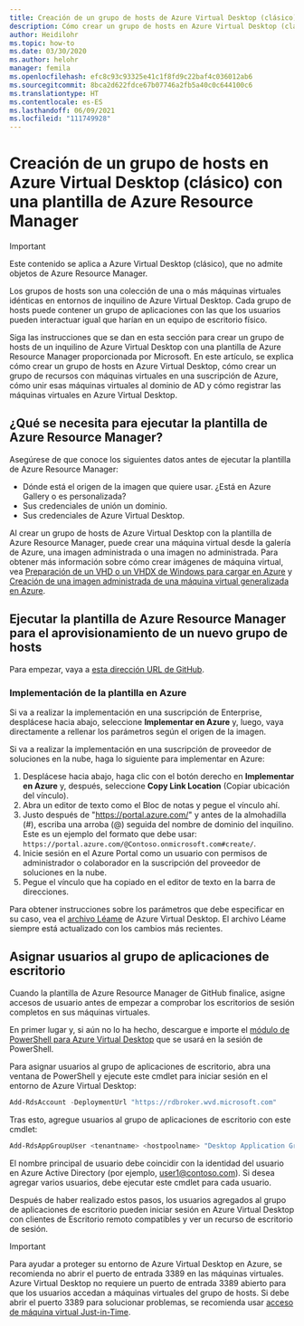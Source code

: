 ```yaml
---
title: Creación de un grupo de hosts de Azure Virtual Desktop (clásico) con una plantilla de Azure Resource Manager - Azure
description: Cómo crear un grupo de hosts en Azure Virtual Desktop (clásico) con una plantilla de Azure Resource Manager.
author: Heidilohr
ms.topic: how-to
ms.date: 03/30/2020
ms.author: helohr
manager: femila
ms.openlocfilehash: efc8c93c93325e41c1f8fd9c22baf4c036012ab6
ms.sourcegitcommit: 8bca2d622fdce67b07746a2fb5a40c0c644100c6
ms.translationtype: HT
ms.contentlocale: es-ES
ms.lasthandoff: 06/09/2021
ms.locfileid: "111749928"
---
```

# <a name="create-a-host-pool-in-azure-virtual-desktop-classic-with-an-azure-resource-manager-template"></a>Creación de un grupo de hosts en Azure Virtual Desktop (clásico) con una plantilla de Azure Resource Manager

>[!IMPORTANT]
>Este contenido se aplica a Azure Virtual Desktop (clásico), que no admite objetos de Azure Resource Manager.

Los grupos de hosts son una colección de una o más máquinas virtuales idénticas en entornos de inquilino de Azure Virtual Desktop. Cada grupo de hosts puede contener un grupo de aplicaciones con las que los usuarios pueden interactuar igual que harían en un equipo de escritorio físico.

Siga las instrucciones que se dan en esta sección para crear un grupo de hosts de un inquilino de Azure Virtual Desktop con una plantilla de Azure Resource Manager proporcionada por Microsoft. En este artículo, se explica cómo crear un grupo de hosts en Azure Virtual Desktop, cómo crear un grupo de recursos con máquinas virtuales en una suscripción de Azure, cómo unir esas máquinas virtuales al dominio de AD y cómo registrar las máquinas virtuales en Azure Virtual Desktop.

## <a name="what-you-need-to-run-the-azure-resource-manager-template"></a>¿Qué se necesita para ejecutar la plantilla de Azure Resource Manager?

Asegúrese de que conoce los siguientes datos antes de ejecutar la plantilla de Azure Resource Manager:

- Dónde está el origen de la imagen que quiere usar. ¿Está en Azure Gallery o es personalizada?
- Sus credenciales de unión un dominio.
- Sus credenciales de Azure Virtual Desktop.

Al crear un grupo de hosts de Azure Virtual Desktop con la plantilla de Azure Resource Manager, puede crear una máquina virtual desde la galería de Azure, una imagen administrada o una imagen no administrada. Para obtener más información sobre cómo crear imágenes de máquina virtual, vea [Preparación de un VHD o un VHDX de Windows para cargar en Azure](../../virtual-machines/windows/prepare-for-upload-vhd-image.md) y [Creación de una imagen administrada de una máquina virtual generalizada en Azure](../../virtual-machines/windows/capture-image-resource.md).

## <a name="run-the-azure-resource-manager-template-for-provisioning-a-new-host-pool"></a>Ejecutar la plantilla de Azure Resource Manager para el aprovisionamiento de un nuevo grupo de hosts

Para empezar, vaya a [esta dirección URL de GitHub](https://github.com/Azure/RDS-Templates/tree/master/wvd-templates/Create%20and%20provision%20WVD%20host%20pool).

### <a name="deploy-the-template-to-azure"></a>Implementación de la plantilla en Azure

Si va a realizar la implementación en una suscripción de Enterprise, desplácese hacia abajo, seleccione **Implementar en Azure** y, luego, vaya directamente a rellenar los parámetros según el origen de la imagen.

Si va a realizar la implementación en una suscripción de proveedor de soluciones en la nube, haga lo siguiente para implementar en Azure:

1. Desplácese hacia abajo, haga clic con el botón derecho en **Implementar en Azure** y, después, seleccione **Copy Link Location** (Copiar ubicación del vínculo).
2. Abra un editor de texto como el Bloc de notas y pegue el vínculo ahí.
3. Justo después de "https://portal.azure.com/" y antes de la almohadilla (#), escriba una arroba (@) seguida del nombre de dominio del inquilino. Este es un ejemplo del formato que debe usar: `https://portal.azure.com/@Contoso.onmicrosoft.com#create/`.
4. Inicie sesión en el Azure Portal como un usuario con permisos de administrador o colaborador en la suscripción del proveedor de soluciones en la nube.
5. Pegue el vínculo que ha copiado en el editor de texto en la barra de direcciones.

Para obtener instrucciones sobre los parámetros que debe especificar en su caso, vea el [archivo Léame](https://github.com/Azure/RDS-Templates/blob/master/wvd-templates/Create%20and%20provision%20WVD%20host%20pool/README.md) de Azure Virtual Desktop. El archivo Léame siempre está actualizado con los cambios más recientes.

## <a name="assign-users-to-the-desktop-application-group"></a>Asignar usuarios al grupo de aplicaciones de escritorio

Cuando la plantilla de Azure Resource Manager de GitHub finalice, asigne accesos de usuario antes de empezar a comprobar los escritorios de sesión completos en sus máquinas virtuales.

En primer lugar y, si aún no lo ha hecho, descargue e importe el [módulo de PowerShell para Azure Virtual Desktop](/powershell/windows-virtual-desktop/overview/) que se usará en la sesión de PowerShell.

Para asignar usuarios al grupo de aplicaciones de escritorio, abra una ventana de PowerShell y ejecute este cmdlet para iniciar sesión en el entorno de Azure Virtual Desktop:

```powershell
Add-RdsAccount -DeploymentUrl "https://rdbroker.wvd.microsoft.com"
```

Tras esto, agregue usuarios al grupo de aplicaciones de escritorio con este cmdlet:

```powershell
Add-RdsAppGroupUser <tenantname> <hostpoolname> "Desktop Application Group" -UserPrincipalName <userupn>
```

El nombre principal de usuario debe coincidir con la identidad del usuario en Azure Active Directory (por ejemplo, user1@contoso.com). Si desea agregar varios usuarios, debe ejecutar este cmdlet para cada usuario.

Después de haber realizado estos pasos, los usuarios agregados al grupo de aplicaciones de escritorio pueden iniciar sesión en Azure Virtual Desktop con clientes de Escritorio remoto compatibles y ver un recurso de escritorio de sesión.

>[!IMPORTANT]
>Para ayudar a proteger su entorno de Azure Virtual Desktop en Azure, se recomienda no abrir el puerto de entrada 3389 en las máquinas virtuales. Azure Virtual Desktop no requiere un puerto de entrada 3389 abierto para que los usuarios accedan a máquinas virtuales del grupo de hosts. Si debe abrir el puerto 3389 para solucionar problemas, se recomienda usar [acceso de máquina virtual Just-in-Time](../../security-center/security-center-just-in-time.md).